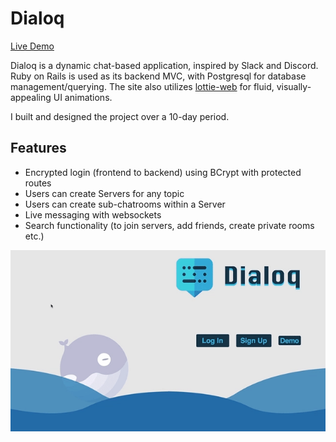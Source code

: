 # Dialoq
[Live Demo](http://dialoq.io/#/)

Dialoq is a dynamic chat-based application, inspired by Slack and Discord. Ruby on Rails is used as its backend MVC, with Postgresql for database management/querying. The site also utilizes [lottie-web](https://github.com/airbnb/lottie-web) for fluid, visually-appealing UI animations.

I built and designed the project over a 10-day period.

## Features
* Encrypted login (frontend to backend) using BCrypt with protected routes
* Users can create Servers for any topic
* Users can create sub-chatrooms within a Server
* Live messaging with websockets 
* Search functionality (to join servers, add friends, create private rooms etc.)

![Dialoq Splash Page](https://raw.githubusercontent.com/mvaleriani/Dialoq/4349c21da8f42d4d65af5e0068ac8e04532fdb7c/Splash.gif)
